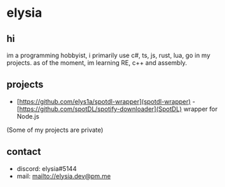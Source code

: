 # elysia

## hi
im a programming hobbyist, i primarily use c#, ts, js, rust, lua, go in my projects.
as of the moment, im learning RE, c++ and assembly.

## projects
- [https://github.com/elys1a/spotdl-wrapper](spotdl-wrapper) - [https://github.com/spotDL/spotify-downloader](SpotDL) wrapper for Node.js

(Some of my projects are private)

## contact
- discord: elysia#5144
- mail: [mailto://elysia.dev@pm.me](elysia.dev@pm.me)


